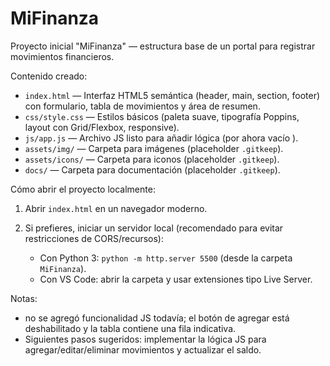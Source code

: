 # MiFinanza

Proyecto inicial "MiFinanza" — estructura base de un portal para registrar movimientos financieros.

Contenido creado:

- `index.html` — Interfaz HTML5 semántica (header, main, section, footer) con formulario, tabla de movimientos y área de resumen.
- `css/style.css` — Estilos básicos (paleta suave, tipografía Poppins, layout con Grid/Flexbox, responsive).
- `js/app.js` — Archivo JS listo para añadir lógica (por ahora vacío ).
- `assets/img/` — Carpeta para imágenes (placeholder `.gitkeep`).
- `assets/icons/` — Carpeta para iconos (placeholder `.gitkeep`).
- `docs/` — Carpeta para documentación (placeholder `.gitkeep`).

Cómo abrir el proyecto localmente:

1. Abrir `index.html` en un navegador moderno.
2. Si prefieres, iniciar un servidor local (recomendado para evitar restricciones de CORS/recursos):

   - Con Python 3: `python -m http.server 5500` (desde la carpeta `MiFinanza`).
   - Con VS Code: abrir la carpeta y usar extensiones tipo Live Server.

Notas:
-  no se agregó funcionalidad JS todavía; el botón de agregar está deshabilitado y la tabla contiene una fila indicativa.
- Siguientes pasos sugeridos: implementar la lógica JS para agregar/editar/eliminar movimientos y actualizar el saldo.

